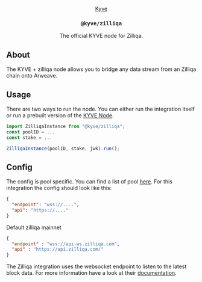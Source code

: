 <p align="center">
  <a href="https://kyve.network">Kyve</a>
  <h3 align="center"><code>@kyve/zilliqa</code></h3>
  <p align="center">The official KYVE node for Zilliqa.</p>
</p>

## About

The KYVE + zilliqa node allows you to bridge any data stream from an Zilliqa chain onto Arweave.

## Usage

There are two ways to run the node. You can either run the integration itself or
run a prebuilt version of the [KYVE Node](../node/README.md).

```js
import ZilliqaInstance from "@kyve/zilliqa";
const poolID = ...
const stake = ...

ZilliqaInstance(poolID, stake, jwk).run();
```

## Config

The config is pool specific. You can find a list of pool [here](https://kyve.network/gov/pools).
For this integration the config should look like this:

```json
{
  "endpoint": "wss://....",
  "api": "https://...."
}
```

Default zilliqa mainnet 

```json
{
  "endpoint" : "wss://api-ws.zilliqa.com",
  "api" : "https://api.zilliqa.com/"
}
```

The Zilliqa integration uses the websocket endpoint to listen to
the latest block data. For more information have a look at their
[documentation](https://dev.zilliqa.com/docs/dev/dev-tools-websockets/).

